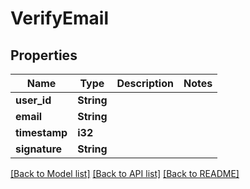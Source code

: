 # VerifyEmail

## Properties

Name | Type | Description | Notes
------------ | ------------- | ------------- | -------------
**user_id** | **String** |  | 
**email** | **String** |  | 
**timestamp** | **i32** |  | 
**signature** | **String** |  | 

[[Back to Model list]](../README.md#documentation-for-models) [[Back to API list]](../README.md#documentation-for-api-endpoints) [[Back to README]](../README.md)


